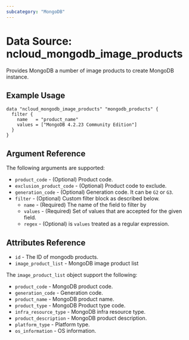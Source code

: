 ```yaml
---
subcategory: "MongoDB"
---
```



# Data Source: ncloud_mongodb_image_products


Provides MongoDB a number of image products to create MongoDB instance.

## Example Usage

```hcl
data "ncloud_mongodb_image_products" "mongodb_products" {
  filter {
    name   = "product_name"
    values = ["MongoDB 4.2.23 Community Edition"]
  }
}
```

## Argument Reference

The following arguments are supported:

* `product_code` - (Optional) Product code.
* `exclusion_product_code` - (Optional) Product code to exclude.
* `generation_code` - (Optional) Generation code. It can be `G2` or `G3`.
* `filter` - (Optional) Custom filter block as described below.
    * `name` - (Required) The name of the field to filter by
    * `values` - (Required) Set of values that are accepted for the given field.
    * `regex` - (Optional) is `values` treated as a regular expression.

## Attributes Reference

* `id` - The ID of mongodb products.
* `image_product_list` - MongoDB image product list

The `image_product_list` object support the following:

* `product_code` - MongoDB product code.
* `generation_code` - Generation code.
* `product_name` - MongoDB product name.
* `product_type` - MongoDB Product type code.
* `infra_resource_type` - MongoDB infra resource type.
* `product_description` - MongoDB product description.
* `platform_type` - Platform type.
* `os_information` - OS information.

